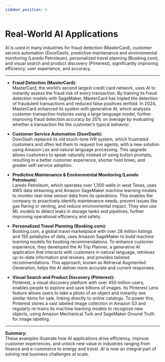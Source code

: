 ```yaml
---
sidebar_position: 4
---
```


# Real-World AI Applications

AI is used in many industries for fraud detection (MasterCard), customer service automation (DoorDash), predictive maintenance and environmental monitoring (Laredo Petroleum), personalized travel planning (Booking.com), and visual search and product discovery (Pinterest), significantly improving efficiency, user experience, and accuracy.

---

- **Fraud Detection (MasterCard):**  
  MasterCard, the world’s second largest credit card network, uses AI to instantly assess the fraud risk of every transaction. By training its fraud detection models with SageMaker, MasterCard has tripled the detection of fraudulent transactions and reduced false positives tenfold. In 2024, MasterCard enhanced its system with generative AI, which analyzes customer transaction histories using a large language model, further improving fraud detection accuracy by 20% on average by evaluating whether a transaction fits the customer’s typical behavior.

- **Customer Service Automation (DoorDash):**  
  DoorDash replaced its old touch-tone IVR system, which frustrated customers and often led them to request live agents, with a new solution using Amazon Lex and natural language processing. This upgrade allows customers to speak naturally instead of using button prompts, resulting in a better customer experience, shorter hold times, and greater self-service adoption.

- **Predictive Maintenance & Environmental Monitoring (Laredo Petroleum):**  
  Laredo Petroleum, which operates over 1,300 wells in west Texas, uses AWS data streaming and Amazon SageMaker machine learning models to monitor real-time sensor data from its operations. This enables the company to proactively identify maintenance needs, prevent issues like gas flaring or venting, and reduce environmental impact. They also use ML models to detect leaks in storage tanks and pipelines, further improving operational efficiency and safety.

- **Personalized Travel Planning (Booking.com):**  
  Booking.com, a global travel marketplace with over 28 million listings and 150 petabytes of data, uses Amazon SageMaker to build machine learning models for booking recommendations. To enhance customer experience, they developed the AI Trip Planner, a generative AI application that interacts with customers in natural language, retrieves up-to-date information and reviews, and provides tailored recommendations. This approach, known as Retrieval Augmented Generation, helps the AI deliver more accurate and current responses.

- **Visual Search and Product Discovery (Pinterest):**  
  Pinterest, a visual discovery platform with over 450 million users, enables people to explore and save billions of images. Its Pinterest Lens feature allows users to take a photo of an object and instantly see similar items for sale, linking directly to online catalogs. To power this, Pinterest stores a vast labeled image collection in Amazon S3 and regularly re-trains its machine learning models to recognize new objects, using Amazon Mechanical Turk and SageMaker Ground Truth for image labeling.

---

**Summary:**  
These examples illustrate how AI applications drive efficiency, improve customer experiences, and unlock new value in industries ranging from finance and e-commerce to energy and travel. AI is now an integral part of solving real business challenges at scale.